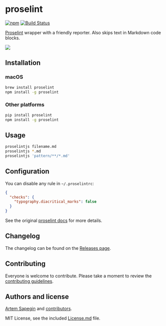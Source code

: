 # proselint

[![npm](https://img.shields.io/npm/v/proselint.svg)](https://www.npmjs.com/package/proselint) [![Build Status](https://travis-ci.org/sapegin/proselint.svg)](https://travis-ci.org/sapegin/proselint)

[Proselint](http://proselint.com/) wrapper with a friendly reporter. Also skips text in Markdown code blocks.

![](https://d3vv6lp55qjaqc.cloudfront.net/items/3i3x3B143E1r3g0i0W3R/proselint.png)

## Installation

### macOS

```bash
brew install proselint
npm install -g proselint
```

### Other platforms

```bash
pip install proselint
npm install -g proselint
```

## Usage

```bash
proselintjs filename.md
proselintjs *.md
proselintjs 'pattern/**/*.md'
```

## Configuration

You can disable any rule in `~/.proselintrc`:

```json
{
  "checks": {
    "typography.diacritical_marks": false
  }
}
```

See the original [proselint docs](https://github.com/amperser/proselint/#checks) for more details.

## Changelog

The changelog can be found on the [Releases page](https://github.com/sapegin/proselint/releases).

## Contributing

Everyone is welcome to contribute. Please take a moment to review the [contributing guidelines](Contributing.md).

## Authors and license

[Artem Sapegin](http://sapegin.me) and [contributors](https://github.com/sapegin/proselint/graphs/contributors).

MIT License, see the included [License.md](License.md) file.
